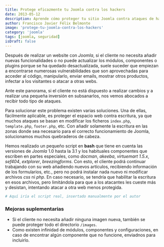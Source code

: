 ```yaml
---
title: Protege eficazmente tu Joomla contra los hackers
date: 2013-05-12
description: Aprende cómo proteger tu sitio Joomla contra ataques de hackers mediante técnicas de seguridad y un script en bash que limita la escritura en archivos clave.
author: Francisco Javier Félix Belmonte
image: 'protege-tu-joomla-contra-los-hackers'
category: 'joomla'
tags: [joomla, seguridad]
isDraft: false
---
```


Después de realizar un website con *Joomla*, si el cliente no necesita añadir nuevas funcionalidades o no puede
actualizar los módulos, componentes o plugins porque se ha quedado desactualizada, suele suceder que empiezan a
encontrarse numerosas vulnerabilidades que son aprovechadas para acceder al código, manipularlo, enviar emails, mostrar
otros productos, infectar a los visitantes o atacar a otras webs.

Ante este panorama, si el cliente no está dispuesto a realizar cambios y a realizar una pequeña inversión en
subsanarlos, nos vemos abocados a recibir todo tipo de ataques.

Para solucionar este problema existen varias soluciones. Una de ellas, fácilmente aplicable, es proteger el espacio web
contra escritura, ya que muchos ataques se basan en modificar los ficheros `index.php`, `template.php`, `footer.php`,
etc. Con añadir solamente la escritura en las zonas donde sea necesario para el correcto funcionamiento de Joomla,
solucionamos muchos quebraderos de cabeza.

Hemos realizado un pequeño script en **bash** que tiene en cuenta las versiones de *Joomla* 1.0 hasta la 3.1 y los
habituales componentes que escriben en partes especiales, como *docman*, *akeeba*, *virtuemart 1.5.x*, *sef404*,
*extplorer*, *breezingforms*.
Con esto, el cliente podrá continuar trabajando con su web añadiendo nuevos artículos, recibiendo información de los
formularios, etc., pero no podrá instalar nada nuevo ni modificar archivos *css* ni *php*. En caso necesario, se tendría
que habilitar la escritura en esos archivos, pero limitándola para que a los atacantes les cueste más y desistan,
intentando atacar a otra web menos protegida.

```bash
# Aquí iría el script real, insertado manualmente por el autor
```

### Mejoras suplementarias

- Si el cliente no necesita añadir ninguna imagen nueva, también se puede proteger todo el directorio `/images`.
- Como existen infinidad de módulos, componentes y configuraciones, en caso de encontrar algún componente que no
  funcione, enviadnos para incluirlo.
